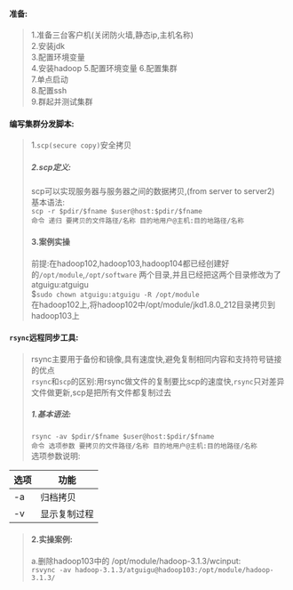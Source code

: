 #### 准备:

> 1.准备三台客户机(关闭防火墙,静态ip,主机名称)  
> 2.安装jdk  
> 3.配置环境变量  
> 4.安装hadoop
> 5.配置环境变量
> 6.配置集群  
> 7.单点启动  
> 8.配置ssh  
> 9.群起并测试集群

#### 编写集群分发脚本:

> 1.`scp(secure copy)`安全拷贝
> ##### 2.scp定义:
> scp可以实现服务器与服务器之间的数据拷贝,(from server to server2)  
> 基本语法:   
> `scp -r $pdir/$fname $user@host:$pdir/$fname`  
> `命令 递归 要拷贝的文件路径/名称 目的地用户@主机:目的地路径/名称  `
> #### 3.案例实操
> 前提:在hadoop102,hadoop103,hadoop104都已经创建好的`/opt/module`,`/opt/software` 两个目录,并且已经把这两个目录修改为了 atguigu:atguigu  
> $`sudo chown atguigu:atguigu -R /opt/module`  
> 在hadoop102上,将hadoop102中/opt/module/jkd1.8.0_212目录拷贝到hadoop103上

#### `rsync`远程同步工具:

> rsync主要用于备份和镜像,具有速度快,避免复制相同内容和支持符号链接的优点  
> `rsync`和`scp`的区别:用rsync做文件的复制要比scp的速度快,`rsync`只对差异文件做更新,scp是把所有文件都复制过去
> ##### 1.基本语法:
> `rsync -av $pdir/$fname $user@host:$pdir/$fname`  
> `命令 选项参数 要拷贝的文件路径/名称 目的地用户@主机:目的地路径/名称`  
> 选项参数说明:

| 选项 | 功能 |
| --- | --- |
| -a  | 归档拷贝 |
| -v | 显示复制过程 |

> #### 2.实操案例:
> a.删除hadoop103中的 /opt/module/hadoop-3.1.3/wcinput:  
> `rsvync -av hadoop-3.1.3/atguigu@hadoop103:/opt/module/hadoop-3.1.3/`  
> 
> 


